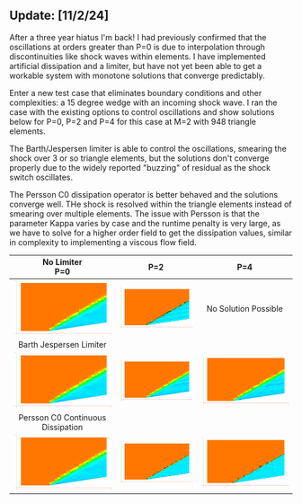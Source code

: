 ## Update: [11/2/24]

After a three year hiatus I'm back! I had previously confirmed that the oscillations at orders greater than P=0 is due to interpolation through
discontinuities like shock waves within elements. I have implemented artificial dissipation and a limiter, but have not
yet been able to get a workable system with monotone solutions that converge predictably.

Enter a new test case that eliminates boundary conditions and other complexities: a 15 degree wedge with an incoming
shock wave. I ran the case with the existing options to control oscillations and show solutions below for P=0, P=2 and
P=4 for this case at M=2 with 948 triangle elements. 

The Barth/Jespersen limiter is able to control the oscillations, smearing the shock over 3 or so triangle elements, but
the solutions don't converge properly due to the widely reported "buzzing" of residual as the shock switch oscillates.

The Persson C0 dissipation operator is better behaved and the solutions converge well. THe shock is resolved within the
triangle elements instead of smearing over multiple elements. The issue with Persson is that the parameter Kappa varies
by case and the runtime penalty is very large, as we have to solve for a higher order field to get the dissipation
values, similar in complexity to implementing a viscous flow field.

|                    No Limiter<br/>P=0                    |                            P=2                             |                                P=4                                 |
|:----------------------------------------------------------:|:----------------------------------------------------------:|:------------------------------------------------------------------:|
|   ![](../images/M=2-15deg-wedge-P=0-converged-nofilter.PNG)   |   ![](../images/M=2-15deg-wedge-P=2-converged-nofilter.PNG)   |                        No Solution Possible                        |
|                Barth Jespersen Limiter<br/>                |                                                            |                                                                    |
|   ![](../images/M=2-15deg-wedge-P=0-converged-nofilter.PNG)   |   ![](../images/M=2-15deg-wedge-P=2-BarthJ-K5-buzzing.PNG)    |       ![](../images/M=2-15deg-wedge-P=4-BarthJ-K5-buzzing.PNG)        |
|           Persson C0 Continuous Dissipation<br/>           |                                                            |                                                                    |
| ![](../images/M=2-15deg-wedge-P=0-converged-perssonC0-K5.PNG) | ![](../images/M=2-15deg-wedge-P=2-converged-perssonC0-K5.PNG) | ![](../images/M=2-15deg-wedge-P=4-converged-perssonC0-K5.PNG) |

